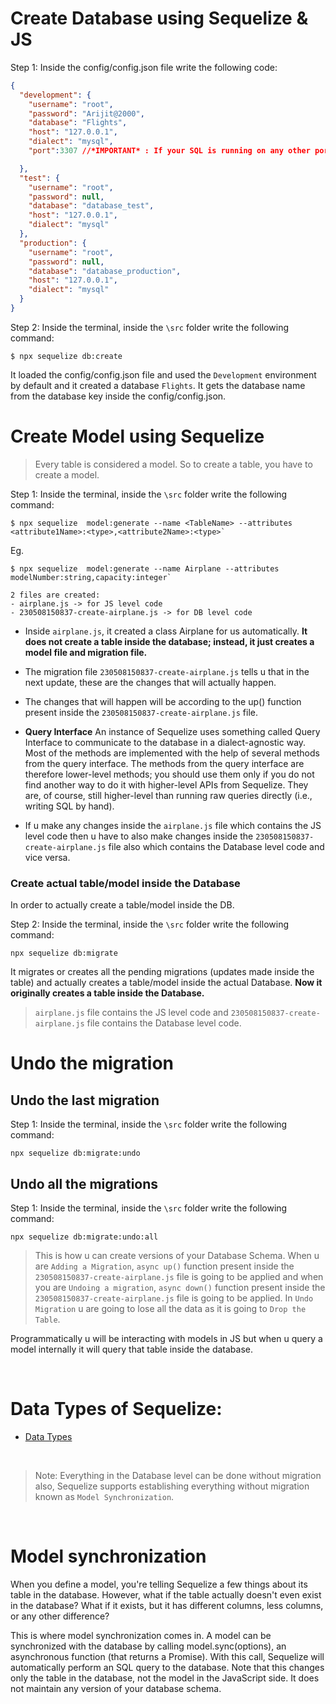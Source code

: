 # Create Database using Sequelize & JS

Step 1: Inside the config/config.json file write the following code:

```json
{
  "development": {
    "username": "root",
    "password": "Arijit@2000",
    "database": "Flights",
    "host": "127.0.0.1",
    "dialect": "mysql",
    "port":3307 //*IMPORTANT* : If your SQL is running on any other port number other than 3306, you have to explicitly mention the port number.

  },
  "test": {
    "username": "root",
    "password": null,
    "database": "database_test",
    "host": "127.0.0.1",
    "dialect": "mysql"
  },
  "production": {
    "username": "root",
    "password": null,
    "database": "database_production",
    "host": "127.0.0.1",
    "dialect": "mysql"
  }
}

```

Step 2: Inside the terminal, inside the `\src` folder write the following command:

```
$ npx sequelize db:create
```
It loaded the config/config.json file and used the `Development`  environment by default and it created a database `Flights`. It gets the database name from the database key inside the config/config.json.

# Create Model using Sequelize

>Every table is considered a model. So to create a table, you have to create a model.

Step 1: Inside the terminal, inside the `\src` folder write the following command:

```
$ npx sequelize  model:generate --name <TableName> --attributes <attribute1Name>:<type>,<attribute2Name>:<type>`
```
Eg.
```
$ npx sequelize  model:generate --name Airplane --attributes modelNumber:string,capacity:integer`
```

```
2 files are created:
- airplane.js -> for JS level code
- 230508150837-create-airplane.js -> for DB level code
```
- Inside `airplane.js`, it created a class Airplane for us automatically. **It does not create a table inside the database; instead, it just creates a model file and migration file.**

- The migration file `230508150837-create-airplane.js` tells u that in the next update, these are the changes that will actually happen.

- The changes that will happen will be according to the up() function present inside the `230508150837-create-airplane.js` file.

- **Query Interface**
An instance of Sequelize uses something called Query Interface to communicate to the database in a dialect-agnostic way. Most of the methods are implemented with the help of several methods from the query interface. The methods from the query interface are therefore lower-level methods; you should use them only if you do not find another way to do it with higher-level APIs from Sequelize. They are, of course, still higher-level than running raw queries directly (i.e., writing SQL by hand).

- If u make any changes inside the `airplane.js` file which contains the JS level code then u have to also make changes inside the `230508150837-create-airplane.js` file also which contains the Database level code and vice versa. 

### Create actual table/model inside the Database

In order to actually create a table/model inside the DB.

Step 2: Inside the terminal, inside the `\src` folder write the following command:

```
npx sequelize db:migrate
```

It migrates or creates all the pending migrations (updates made inside the table) and actually creates a table/model inside the actual Database. **Now it originally creates a table inside the Database.**

> `airplane.js` file contains the JS level code and `230508150837-create-airplane.js` file contains the Database level code.

# Undo the migration

## Undo the last migration

Step 1: Inside the terminal, inside the `\src` folder write the following command:
```
npx sequelize db:migrate:undo
```

## Undo all the migrations

Step 1: Inside the terminal, inside the `\src` folder write the following command:
```
npx sequelize db:migrate:undo:all
```

> This is how u can create versions of your Database Schema. When u are `Adding a Migration`, `async up()` function present inside the `230508150837-create-airplane.js` file is going to be applied and when you are `Undoing a migration`, `async down()` function present inside the `230508150837-create-airplane.js` file is going to be applied. In `Undo Migration` u are going to lose all the data as it is going to `Drop the Table`.

Programmatically u will be interacting with models in JS but when u query a model internally it will query that table inside the database.

</br>

# Data Types of Sequelize:

- [Data Types](https://sequelize.org/docs/v7/other-topics/other-data-types/)

</br>

>Note: Everything in the Database level can be done without migration also, Sequelize supports establishing everything without migration known as `Model Synchronization`.

</br>

# Model synchronization

When you define a model, you're telling Sequelize a few things about its table in the database. However, what if the table actually doesn't even exist in the database? What if it exists, but it has different columns, less columns, or any other difference?

This is where model synchronization comes in. A model can be synchronized with the database by calling model.sync(options), an asynchronous function (that returns a Promise). With this call, Sequelize will automatically perform an SQL query to the database. Note that this changes only the table in the database, not the model in the JavaScript side. It does not maintain any version of your database schema.

